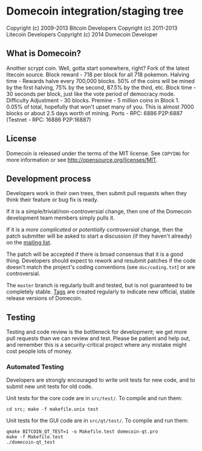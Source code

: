 Domecoin integration/staging tree
================================


Copyright (c) 2009-2013 Bitcoin Developers
Copyright (c) 2011-2013 Litecoin Developers
Copyright (c) 2014 Domecoin Developer

What is Domecoin?
----------------

Another scrypt coin. Well, gotta start somewhere, right?
Fork of the latest litecoin source.
Block reward - 718 per block for all 718 pokemon.
Halving time - Rewards halve every 700,000 blocks. 50% of the coins will be mined by the first halving, 75% by the second, 87.5% by the third, etc.
Block time - 30 seconds per block, just like the vote period of democracy mode.
Difficulty Adjustment - 30 blocks.
Premine - 5 million coins in Block 1. 0.05% of total, hopefully that won't upset many of you. This is almost 7000 blocks or about 2.5 days worth of mining.
Ports - RPC: 6886 P2P:6887 (Testnet - RPC: 16886 P2P:16887)

License
-------

Domecoin is released under the terms of the MIT license. See `COPYING` for more
information or see http://opensource.org/licenses/MIT.

Development process
-------------------

Developers work in their own trees, then submit pull requests when they think
their feature or bug fix is ready.

If it is a simple/trivial/non-controversial change, then one of the Domecoin
development team members simply pulls it.

If it is a *more complicated or potentially controversial* change, then the patch
submitter will be asked to start a discussion (if they haven't already) on the
[mailing list](http://sourceforge.net/mailarchive/forum.php?forum_name=bitcoin-development).

The patch will be accepted if there is broad consensus that it is a good thing.
Developers should expect to rework and resubmit patches if the code doesn't
match the project's coding conventions (see `doc/coding.txt`) or are
controversial.

The `master` branch is regularly built and tested, but is not guaranteed to be
completely stable. [Tags](https://github.com/bitcoin/bitcoin/tags) are created
regularly to indicate new official, stable release versions of Domecoin.

Testing
-------

Testing and code review is the bottleneck for development; we get more pull
requests than we can review and test. Please be patient and help out, and
remember this is a security-critical project where any mistake might cost people
lots of money.

### Automated Testing

Developers are strongly encouraged to write unit tests for new code, and to
submit new unit tests for old code.

Unit tests for the core code are in `src/test/`. To compile and run them:

    cd src; make -f makefile.unix test

Unit tests for the GUI code are in `src/qt/test/`. To compile and run them:

    qmake BITCOIN_QT_TEST=1 -o Makefile.test domecoin-qt.pro
    make -f Makefile.test
    ./domecoin-qt_test

